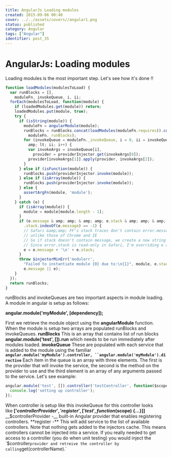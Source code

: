 ```yaml
---
title: AngularJs Loading modules
created: 2015-09-06 00:40
cover: ../../assets/covers//angular1.png
status: published
category: Angular
tags: ["Angular"]
identifier: post_35
---
```


# AngularJs: Loading modules

Loading modules is the most important step. Let's see how it's done !! 

```javascript
function loadModules(modulesToLoad) {
  var runBlocks = [],
    moduleFn, invokeQueue, i, ii;
  forEach(modulesToLoad, function(module) {
    if (loadedModules.get(module)) return;
    loadedModules.put(module, true);
    try {
      if (isString(module)) {
        moduleFn = angularModule(module);
        runBlocks = runBlocks.concat(loadModules(moduleFn.requires)).concat(
          moduleFn._runBlocks);
        for (invokeQueue = moduleFn._invokeQueue, i = 0, ii = invokeQueue.length; i &
          amp; lt; ii; i++) {
          var invokeArgs = invokeQueue[i],
            provider = providerInjector.get(invokeArgs[0]);
          provider[invokeArgs[1]].apply(provider, invokeArgs[2]);
        }
      } else if (isFunction(module)) {
        runBlocks.push(providerInjector.invoke(module));
      } else if (isArray(module)) {
        runBlocks.push(providerInjector.invoke(module));
      } else {
        assertArgFn(module, 'module');
      }
    } catch (e) {
      if (isArray(module)) {
        module = module[module.length - 1];
      }
      if (e.message & amp; amp; & amp; amp; e.stack & amp; amp; & amp; amp; e
        .stack.indexOf(e.message) == -1) {
        // Safari &amp;amp; FF's stack traces don't contain error.message content 
        // unlike those of Chrome and IE 
        // So if stack doesn't contain message, we create a new string that contains both. 
        // Since error.stack is read-only in Safari, I'm overriding e and not e.stack here. /* jshint -W022 */ 
        e = e.message + '\n' + e.stack;
      }
      throw $injectorMinErr('modulerr',
        "Failed to instantiate module {0} due to:\n{1}", module, e.stack ||
        e.message || e);
    }
  });
  return runBlocks;
}
```

runBlocks and invokeQueues are two important aspects in module loading. A module in angular is setup as follows:

**angular.module('myModule', [dependency]);**

First we retrieve the module object using the **angularModule** function. When the module is setup two arrays are populated runBlocks and invokeQueues. **runBlocks** This is an array that contains list of run blocks **angular.module('test', []).run** which needs to be run immediately after modules loaded. **invokeQueue** These are populated with each service that is added to the module using the familiar **`angular.module('myModule').controller, ``angular.module('myModule').directive`** Each item in the queue is an array with three elements. The first is the provider that will invoke the service, the second is the method on the provider to use and the third element is an array of any arguments passed to the service. Let's see example:

```javascript
angular.module('test', []).controller('testController', function($scope) {
  console.log('setting up controller');
});
```

When controller is setup like this invokeQueue for this controller looks like __['$controllerProvider', 'register', ['test', function($scope) {...}]]__ __$controllerProvider -__ built-in Angular provider that enables registering controllers. **register -** This will add service to the list of available controllers. Note that nothing gets added to the injectors cache. This means controllers cannot be injected into a service. If you really needed to get access to a controller (you do when unit testing) you would inject the `$controller` provider and retreive the controller by calling `get(controllerName).`